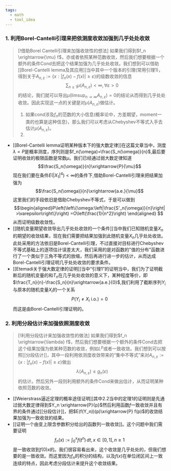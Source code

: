 ```yaml
---
tags:
  - math
  - tool_idea
---
```

### 1. 利用Borel-Cantelli引理来把依测度收敛加强到几乎处处收敛

> [!借助Borel Cantelli引理来加强收敛性的想法]
> 如果我们得到$f_n \xrightarrow{\mu} f$，亦或者依照某种范数收敛，然后我们想要根据一个额外的条件$\text{Cond}$去把这个结果加强为几乎处处收敛。我们想到可以借助[[Borel-Cantelli lemma及其应用]]当中其中一个版本的引理(常用引理1)，得到关于$A_{n,\varepsilon}:=\{x:|f_n(x)-f(x)|\geq\varepsilon\}$的级数收敛的信息$$\sum_{n\geq1}\mu(A_{n,\varepsilon})<\infty,\forall \varepsilon>0$$的结论，我们就可以导出$\mu\left(\limsup_{n\to\infty}A_{n,\varepsilon}\right)=0$的结论从而得到几乎处处收敛。因此实现这一点的关键是对$\mu(A_{n,\varepsilon})$做估计。
> 1. 如果cond涉及$f_n$的范数的大小信息(概率论中，方差期望，moment一类的也算是这种信息)，那么我们可以考虑从Chebyshev不等式入手去估计$\mu(A_{n,\varepsilon})$。
> 2. 

* [[Borel-Cantelli lemma证明某种版本下的强大数定律]]在这篇文章当中，测度$\lambda=P$是概率测度，序列则是$f_n(\omega)=\frac{S_n(\omega)}{n}$,最后要证明收敛的极限函数是常数$\mu$。我们已经通过弱大数定律知道$$\frac{S_n(\omega)}{n}\xrightarrow{P}{\mu}$$现在我们要在条件$E(|X_1|^4)<\infty$的条件下,借助Borel-Cantelli引理来把结果加强为$$\frac{S_n(\omega)}{n}\xrightarrow{a.e.}{\mu}$$这里我们的手段依旧是借助Chebyshev不等式，于是可以做到$$\begin{aligned}P\left(\left\{\omega:\left|\frac{S'_n(\omega)}{n}\right| >\varepsilon\right\}\right) =O\left(\frac{1}{n^2}\right) \end{aligned}  $$从而证明级数收敛性。
* [[随机变量期望收敛导出几乎处处收敛的一个条件]]当中我们已知随机变量$X_n$的期望的收敛结果，现在我们需要把结果加强到此随机变量$X_n$几乎处处收敛。此处采用的方法依旧是Borel-Cantelli引理，不过直接对目标进行Chebyshev不等式基础上的逐项估计误差太大，我们采用的是对函数的"值的分布"函数进行了一个类似于三角不等式的放缩，然后再进行进一步的估计，从而达成Borel-Cantelli引理证明几乎处处收敛的要求条件。
* [[Etemadi关于强大数定律的证明]]当中“引理1”的证明当中，我们为了证明截断后的随机变量的和$T_n$在几乎处处收敛的意义下，某种程度等价，即$\frac{T_n}{n}-\frac{S_n}{n}\xrightarrow{a.e.}{0}$,我们利用了截断序列$Y_i$与原本的随机变量$X_i$的一个关系$$P(Y_i\neq X_i \text{ i.o.})=0$$而这是由Borel-Cantelli引理证明的。
### 2. 利用分段估计来加强依照测度收敛

> [!利用分段估计来加强收敛性的做法]
> 如果我们得到$f_n \xrightarrow{\lambda} f$，然后我们想要根据一个额外的条件$\text{Cond}$去把这个结果加强为依某种范数的收敛，例如$L^p$或者一致收敛。我们想到可以按照[[分段估计]]，其中一段利用依测度收敛带来的“集中不等式”来对$A_{n,\varepsilon}:=\{x:|f_n(x)-f(x)|\geq\varepsilon\}$做出$$\lambda(A_{n,\varepsilon})\leq g_n(\varepsilon)$$的估计。然后另外一段则利用额外的条件$\text{Cond}$来做出估计，从而证明某种依照范数的收敛。


* [[Weierstrass逼近定理的概率途径证明]]其中2.2当中的定理1的证明则是先通过弱大数定律得到$Y_n \xrightarrow{P}{p}$然后利用函数$f$一致收敛并且有界的条件通过[[分段估计]]，把$E(f(Y_n))(p)\xrightarrow{P} f(p)$的收敛结果加强为一致收敛的结果。
* [[证明一个由变上限含参数积分给出的函数列一致收敛]]。这个问题中我们需要证明$$f_n(x):=\int_{0}^{x}f(t^n)\,dt,x\in [0,1],n\geq 1$$是一致收敛到$f(0)x$的。我们很容易看出来，这个收敛是几乎处处的，但我们想要的是一致收敛。而这里因为$f_n$的积分的结构，以及$f(x)$在单位闭区间上一致连续的特点，因此考虑分段估计来提升这个收敛结果。
